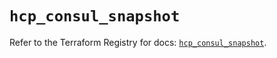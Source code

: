# `hcp_consul_snapshot`

Refer to the Terraform Registry for docs: [`hcp_consul_snapshot`](https://registry.terraform.io/providers/hashicorp/hcp/0.84.1/docs/resources/consul_snapshot).
